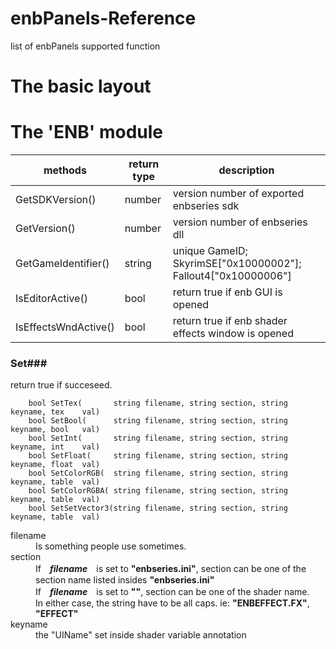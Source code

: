 # enbPanels-Reference
list of enbPanels supported function

# The basic layout


# The 'ENB' module


| methods | return type                   | description |
| ------------- | ------------------------------| ----------- |
| GetSDKVersion() | number | version number of exported enbseries sdk |
| GetVersion()    | number | version number of enbseries dll |
| GetGameIdentifier() | string | unique GameID; SkyrimSE["0x10000002"]; Fallout4["0x10000006"]|
| IsEditorActive()| bool | return true if enb GUI is opened |
| IsEffectsWndActive()| bool | return true if enb shader effects window is opened |

### Set###
return true if succeseed.
```
    bool SetTex(       string filename, string section, string keyname, tex    val)
    bool SetBool(      string filename, string section, string keyname, bool   val)
    bool SetInt(       string filename, string section, string keyname, int    val)
    bool SetFloat(     string filename, string section, string keyname, float  val)
    bool SetColorRGB(  string filename, string section, string keyname, table  val)
    bool SetColorRGBA( string filename, string section, string keyname, table  val)
    bool SetSetVector3(string filename, string section, string keyname, table  val)
```

<dl>
  <dt>filename</dt>
  <dd>Is something people use sometimes.</dd>

  <dt>section</dt>
  <dd>If　<i><b>filename</b></i>　is set to <b>"enbseries.ini"</b>, section can be one of the section name listed insides <b>"enbseries.ini"</b><br>
  If　<i><b>filename</b></i>　is set to <b>""</b>, section can be one of the shader name.<br> 
  In either case, the string have to be all caps. ie: <b>"ENBEFFECT.FX"</b>, <b>"EFFECT"</b></dd>
  
  <dt>keyname</dt>
  <dd>the "UIName" set inside shader variable annotation</dd>
</dl>

